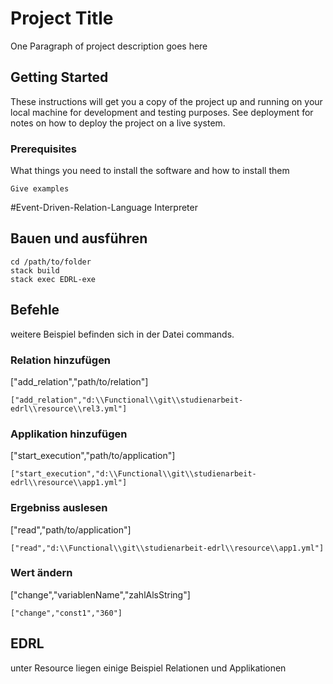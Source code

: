 # Project Title

One Paragraph of project description goes here

## Getting Started

These instructions will get you a copy of the project up and running on your local machine for development and testing purposes. See deployment for notes on how to deploy the project on a live system.

### Prerequisites

What things you need to install the software and how to install them

```
Give examples
```





#Event-Driven-Relation-Language Interpreter

## Bauen und ausführen

```
cd /path/to/folder
stack build
stack exec EDRL-exe
```

## Befehle

weitere Beispiel befinden sich in der Datei commands.

### Relation hinzufügen
["add_relation","path/to/relation"]
```
["add_relation","d:\\Functional\\git\\studienarbeit-edrl\\resource\\rel3.yml"]
```

### Applikation hinzufügen
["start_execution","path/to/application"]
```
["start_execution","d:\\Functional\\git\\studienarbeit-edrl\\resource\\app1.yml"]
```
### Ergebniss auslesen
["read","path/to/application"]
```
["read","d:\\Functional\\git\\studienarbeit-edrl\\resource\\app1.yml"]
```

### Wert ändern
["change","variablenName","zahlAlsString"]
```
["change","const1","360"]
```
## EDRL
unter Resource liegen einige Beispiel Relationen und Applikationen
